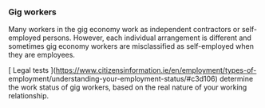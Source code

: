 ###  **Gig workers**

Many workers in the gig economy work as independent contractors or self-
employed persons. However, each individual arrangement is different and
sometimes gig economy workers are misclassified as self-employed when they are
employees.

[ Legal tests ](https://www.citizensinformation.ie/en/employment/types-of-
employment/understanding-your-employment-status/#c3d106) determine the work
status of gig workers, based on the real nature of your working relationship.
